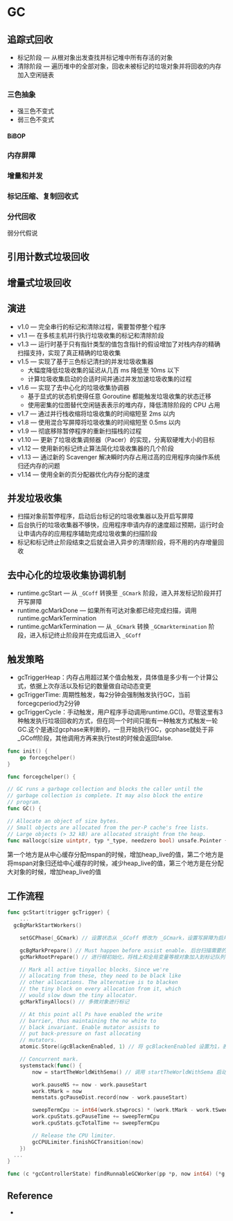 # GC

## 追踪式回收

- 标记阶段 — 从根对象出发查找并标记堆中所有存活的对象
- 清除阶段 — 遍历堆中的全部对象，回收未被标记的垃圾对象并将回收的内存加入空闲链表

### 三色抽象

- 强三色不变式
- 弱三色不变式

#### BiBOP

### 内存屏障

### 增量和并发

### 标记压缩、复制回收式

### 分代回收

弱分代假说

## 引用计数式垃圾回收

## 增量式垃圾回收

## 演进

- v1.0 — 完全串行的标记和清除过程，需要暂停整个程序
- v1.1 — 在多核主机并行执行垃圾收集的标记和清除阶段
- v1.3 — 运行时基于只有指针类型的值包含指针的假设增加了对栈内存的精确扫描支持，实现了真正精确的垃圾收集
- v1.5 — 实现了基于三色标记清扫的并发垃圾收集器
  - 大幅度降低垃圾收集的延迟从几百 ms 降低至 10ms 以下
  - 计算垃圾收集启动的合适时间并通过并发加速垃圾收集的过程
- v1.6 — 实现了去中心化的垃圾收集协调器
  - 基于显式的状态机使得任意 Goroutine 都能触发垃圾收集的状态迁移
  - 使用密集的位图替代空闲链表表示的堆内存，降低清除阶段的 CPU 占用
- v1.7 — 通过并行栈收缩将垃圾收集的时间缩短至 2ms 以内
- v1.8 — 使用混合写屏障将垃圾收集的时间缩短至 0.5ms 以内
- v1.9 — 彻底移除暂停程序的重新扫描栈的过程
- v1.10 — 更新了垃圾收集调频器（Pacer）的实现，分离软硬堆大小的目标
- v1.12 — 使用新的标记终止算法简化垃圾收集器的几个阶段
- v1.13 — 通过新的 Scavenger 解决瞬时内存占用过高的应用程序向操作系统归还内存的问题
- v1.14 — 使用全新的页分配器优化内存分配的速度

## 并发垃圾收集

- 扫描对象前暂停程序，启动后台标记的垃圾收集器以及开启写屏障
- 后台执行的垃圾收集器不够快，应用程序申请内存的速度超过预期，运行时会让申请内存的应用程序辅助完成垃圾收集的扫描阶段
- 标记和标记终止阶段结束之后就会进入异步的清理阶段，将不用的内存增量回收

## 去中心化的垃圾收集协调机制

- runtime.gcStart — 从 `_GCoff` 转换至 `_GCmark` 阶段，进入并发标记阶段并打开写屏障
- runtime.gcMarkDone — 如果所有可达对象都已经完成扫描，调用 runtime.gcMarkTermination
- runtime.gcMarkTermination — 从 `_GCmark` 转换 `_GCmarktermination` 阶段，进入标记终止阶段并在完成后进入 `_GCoff`

## 触发策略

- gcTriggerHeap：内存占用超过某个值会触发，具体值是多少有一个计算公式，依据上次存活以及标记的数量做自动动态变更
- gcTriggerTime: 周期性触发，每2分钟会强制触发执行GC，当前forcegcperiod为2分钟
- gcTriggerCycle：手动触发，用户程序手动调用runtime.GC()。尽管这里有3种触发执行垃圾回收的方式，但在同一个时间只能有一种触发方式触发一轮GC.这个是通过gcphase来判断的，一旦开始执行GC，gcphase就处于非_GCoff阶段，其他调用方再来执行test的时候会返回false.

```go
func init() {
	go forcegchelper()
}

func forcegchelper() {
```

```go
// GC runs a garbage collection and blocks the caller until the
// garbage collection is complete. It may also block the entire
// program.
func GC() {
```

```go
// Allocate an object of size bytes.
// Small objects are allocated from the per-P cache's free lists.
// Large objects (> 32 kB) are allocated straight from the heap.
func mallocgc(size uintptr, typ *_type, needzero bool) unsafe.Pointer {
```

第一个地方是从中心缓存分配mspan的时候，增加heap_live的值，第二个地方是将mspan对象归还给中心缓存的时候，减少heap_live的值，第三个地方是在分配大对象的时候，增加heap_live的值

## 工作流程

```go
func gcStart(trigger gcTrigger) {
	...
  gcBgMarkStartWorkers()

	setGCPhase(_GCmark) // 设置状态从 _GCoff 修改为 _GCmark，设置写屏障为启用状态

	gcBgMarkPrepare() // Must happen before assist enable. 后台扫描需要的状态的初始化
	gcMarkRootPrepare() // 进行根初始化，将栈上和全局变量等根对象加入到标记队列

	// Mark all active tinyalloc blocks. Since we're
	// allocating from these, they need to be black like
	// other allocations. The alternative is to blacken
	// the tiny block on every allocation from it, which
	// would slow down the tiny allocator.
	gcMarkTinyAllocs() // 多微对象进行标记

	// At this point all Ps have enabled the write
	// barrier, thus maintaining the no white to
	// black invariant. Enable mutator assists to
	// put back-pressure on fast allocating
	// mutators.
	atomic.Store(&gcBlackenEnabled, 1) // 将 gcBlackenEnabled 设置为1，表示用户程序和标记任务可以将对象进行涂黑操作了

	// Concurrent mark.
	systemstack(func() {
		now = startTheWorldWithSema() // 调用 startTheWorldWithSema 启动 goroutine 的执行，这个时候用户程序可以运行了，后台任务也会开始标记堆中的对象

		work.pauseNS += now - work.pauseStart
		work.tMark = now
		memstats.gcPauseDist.record(now - work.pauseStart)

		sweepTermCpu := int64(work.stwprocs) * (work.tMark - work.tSweepTerm)
		work.cpuStats.gcPauseTime += sweepTermCpu
		work.cpuStats.gcTotalTime += sweepTermCpu

		// Release the CPU limiter.
		gcCPULimiter.finishGCTransition(now)
	})
  ...
}
```

```go
func (c *gcControllerState) findRunnableGCWorker(pp *p, now int64) (*g, int64) {
```

## Reference

- [](https://cloud.tencent.com/developer/article/2072910)
